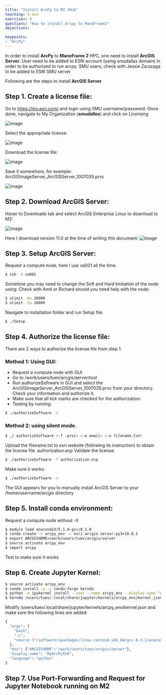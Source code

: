 ```yaml
---
title: "Install ArcPy to M2 JHub"
teaching: 5 min
exercises: 0
questions: "How to install Arcpy to ManeFrame2"
objectives:

keypoints:
- "ArcPy"
---
```



In order to install **ArcPy** to **ManeFrame 2** HPC, one need to install **ArcGIS Server**.
User need to be added to ESRI account (using smudallas domain) in order to be authorized to run arcpy. 
SMU users, check with Jessie Zarazaga to be added to ESRI SMU server

Following are the steps to install **ArcGIS Server**

## Step 1. Create a license file:

Go to https://my.esri.com/ and login using SMU username/password. Once done, navigate to My Organization (**_smudallas_**) and click on Licensing

![image](https://user-images.githubusercontent.com/43855029/230428794-745947fc-f142-45ca-825a-ef7fbac82fc8.png)

Select the appropriate license:

![image](https://user-images.githubusercontent.com/43855029/230429698-366e063a-5d4e-46dd-b08e-57b20e6230c8.png)


Download the license file:

![image](https://user-images.githubusercontent.com/43855029/230431014-6ef65726-d568-4e0e-a3a8-49c50ab569c7.png)

Save it somewhere, for example: ArcGISImageServer_ArcGISServer_1007035.prvc

![image](https://user-images.githubusercontent.com/43855029/123677857-9cb4b980-d813-11eb-961f-857840128621.png)

## Step 2. Download ArcGIS Server:

Hover to Downloads tab and select ArcGIS Enterprise Linux to download to M2:

![image](https://user-images.githubusercontent.com/43855029/230431436-e01534bc-b1c2-4bce-8508-ec4ecb9f7edc.png)

Here I download version 11.0 at the time of writing this document:
![image](https://user-images.githubusercontent.com/43855029/230431664-a8bac837-972a-4cce-abc5-d2b61c6175f4.png)


## Step 3. Setup ArcGIS Server:

Request a compute node, here I use va001 all the time.

```bash
$ ssh -X va001
```

Sometime you may need to change the Soft and Hard limitation of the node using:
Check with Amit or Richard should you need help with the node:

```bash
$ ulimit -Hu 26000
$ ulimit -Su 26000
```

Navigate to installation folder and run Setup file:

```bash
$ ./Setup
```

## Step 4. Authorize the license file:

There are 2 ways to authorize the license file from step 1.

### Method 1: Using GUI:

- Request a compute node with GUI
- Go to /work/users/tuev/arcgis/server/tool
- Run authorizeSoftware in GUI and select the ArcGISImageServer_ArcGISServer_1007035.prvc from your directory. Check your information and authorize it.
- Make sure that all tick marks are checked for the authorization:
- Testing by running:

```bash
$ ./authorizeSoftware -s
```

### Method 2: using silent mode.

```bash
$ ./ authorizeSoftware <-f .prvc> <-e email> <-o filename.txt>
```

Upload the filename.txt to esri website (following its instruction) to obtain the license file: authorization.ecp
Validate the license:

```bash
$ ./authorizeSoftware -f authorization.ecp
```

Make sure it works:

```bash
$ ./authorizeSoftware -s
```

The GUI appears for you to manually install ArcGIS Server to your /home/username/arcgis directory


## Step 5. Install conda environment:

Request a compute node without -X

```bash
$ module load anaconda3/5.1.0-gcc/8.1.0
$ conda create -n arcpy_env -c esri arcgis-server-py3=10.8.1
$ export ARCGISHOME=/work/users/tuev/arcgis/server
$ source activate arcpy_env
$ import arcpy
```

Test to make sure it works

## Step 6. Create Jupyter Kernel:

```bash
$ source activate arcpy_env
$ conda install -y -c conda-forge kernda
$ python -m ipykernel install --user --name arcpy_env --display-name "ArcPy11"
$ kernda /users/tuev/.local/share/jupyter/kernels/arcpy_env/kernel.json -o
```

Modify /users/tuev/.local/share/jupyter/kernels/arcpy_env/kernel.json and make sure the following lines are added:

```bash
{
  "argv": [
    "bash",
    "-c",
    "source \"/software/spackages/linux-centos8-x86_64/gcc-8.3.1/anaconda3-5.1.0-c3p5et4cpo7jaiahacqa3pqwhop7tiik/bin/activate\" \"/home/tuev/.conda/envs/arcpy1\" && exec /home/tuev/.conda/envs/arcpy1/bin/python -m ipykernel_launcher -f '{connection_file}' "
  ],
  "env": {"ARCGISHOME":"/work/users/tuev/arcgis/server"},
  "display_name": "MyArcPy510",
  "language": "python"
}
```

## Step 7. Use Port-Forwarding and Request for Jupyter Notebook running on M2






